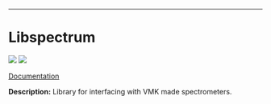 
---

# Libspectrum
![](https://img.shields.io/pypi/v/vmk-spectrum)
![](https://img.shields.io/github/actions/workflow/status/routybor/libspectrum/release.yml)

[Documentation](https://routybor.github.io/libspectrum/)

**Description:**
Library for interfacing with VMK made spectrometers.